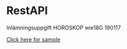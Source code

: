 # RestAPI
Inlämningsuppgift HOROSKOP wie18G 190117

[Click here for sample](https://misticg.github.io/RestAPI/)


